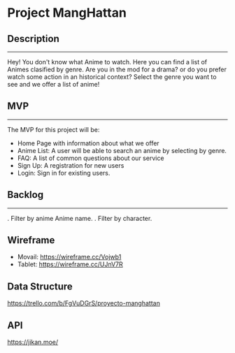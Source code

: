 # Project MangHattan

## Description

---

Hey! You don't know what Anime to watch. Here you can find a list of Animes clasified by genre. Are you in the mod for a drama? or do you prefer watch some action in an historical context? Select the genre you want to see and we offer a list of anime!

## MVP

---

The MVP for this project will be:

- Home Page with information about what we offer
- Anime List: A user will be able to search an anime by selecting by genre.
- FAQ: A list of common questions about our service
- Sign Up: A registration for new users
- Login: Sign in for existing users.

## Backlog

---

. Filter by anime Anime name.
. Filter by character.

## Wireframe

- Movail: https://wireframe.cc/Vojwb1
- Tablet: https://wireframe.cc/UJnV7R

## Data Structure

https://trello.com/b/FgVuDGrS/proyecto-manghattan

## API

https://jikan.moe/
